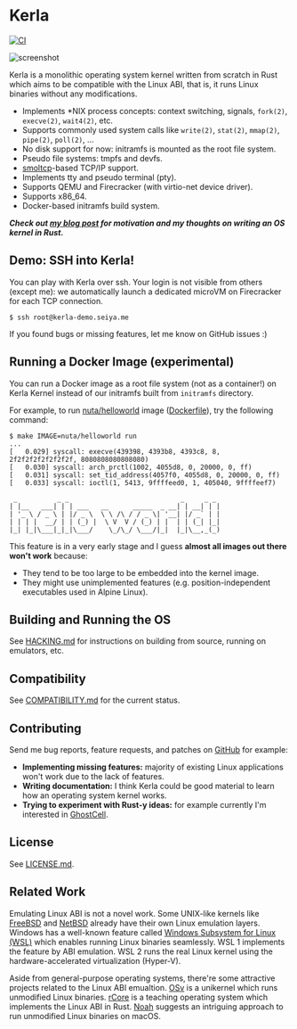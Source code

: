 # Kerla
[![CI](https://github.com/nuta/kerla/actions/workflows/ci.yml/badge.svg?branch=main)](https://github.com/nuta/kerla/actions/workflows/ci.yml)

![screenshot](screenshot.png)

Kerla is a monolithic operating system kernel written from scratch in Rust which aims to be
compatible with the Linux ABI, that is, it runs Linux binaries without any modifications.

- Implements *NIX process concepts: context switching, signals, `fork(2)`, `execve(2)`, `wait4(2)`, etc.
- Supports commonly used system calls like `write(2)`, `stat(2)`, `mmap(2)`, `pipe(2)`, `poll(2)`, ...
- No disk support for now: initramfs is mounted as the root file system.
- Pseudo file systems: tmpfs and devfs.
- [smoltcp](https://github.com/smoltcp-rs/smoltcp)-based TCP/IP support.
- Implements tty and pseudo terminal (pty).
- Supports QEMU and Firecracker (with virtio-net device driver).
- Supports x86_64.
- Docker-based initramfs build system.

***Check out [my blog post](https://seiya.me/writing-linux-clone-in-rust) for motivation and my thoughts on writing an OS kernel in Rust.***

## Demo: SSH into Kerla!

You can play with Kerla over ssh. Your login is not visible from others (except
me): we automatically launch a dedicated microVM on Firecracker for each TCP
connection.

```
$ ssh root@kerla-demo.seiya.me
```

If you found bugs or missing features, let me know on GitHub issues :)

## Running a Docker Image (experimental)

You can run a Docker image as a root file system (not as a container!) on Kerla Kernel instead of our initramfs built from `initramfs` directory.

For example, to run [nuta/helloworld](https://hub.docker.com/r/nuta/helloworld) image ([Dockerfile](https://gist.github.com/nuta/4c9ecd0d1a401dc5be88095bea5a991a)), try the following command:

```
$ make IMAGE=nuta/helloworld run
...
[   0.029] syscall: execve(439398, 4393b8, 4393c8, 8, 2f2f2f2f2f2f2f2f, 8080808080808080)
[   0.030] syscall: arch_prctl(1002, 4055d8, 0, 20000, 0, ff)
[   0.031] syscall: set_tid_address(4057f0, 4055d8, 0, 20000, 0, ff)
[   0.033] syscall: ioctl(1, 5413, 9ffffeed0, 1, 405040, 9ffffeef7)

 _          _ _                            _     _ _
| |__   ___| | | ___   __      _____  _ __| | __| | |
| '_ \ / _ \ | |/ _ \  \ \ /\ / / _ \| '__| |/ _` | |
| | | |  __/ | | (_) |  \ V  V / (_) | |  | | (_| |_|
|_| |_|\___|_|_|\___/    \_/\_/ \___/|_|  |_|\__,_(_)
```

This feature is in a very early stage and I guess **almost all images out there won't work** because:

- They tend to be too large to be embedded into the kernel image.
- They might use unimplemented features (e.g. position-independent executables used in Alpine Linux).

## Building and Running the OS

See [HACKING.md](https://github.com/nuta/kerla/blob/main/HACKING.md) for instructions on building from source, running on emulators, etc.

## Compatibility

See [COMPATIBILITY.md](COMPATIBILITY.md) for the current status.

## Contributing

Send me bug reports, feature requests, and patches on [GitHub](https://github.com/nuta/kerla) for example:

- **Implementing missing features:** majority of existing Linux applications won't work due to the lack of features.
- **Writing documentation:** I think Kerla could be good material to learn how an operating system kernel works.
- **Trying to experiment with Rust-y ideas:** for example currently I'm interested in [GhostCell](http://plv.mpi-sws.org/rustbelt/ghostcell/).

## License

See [LICENSE.md](https://github.com/nuta/kerla/blob/main/LICENSE.md).

## Related Work

Emulating Linux ABI is not a novel work. Some UNIX-like kernels like [FreeBSD](https://docs.freebsd.org/en_US.ISO8859-1/articles/linux-emulation/article.html) and [NetBSD](https://www.netbsd.org/docs/guide/en/chap-linux.html) already have their own Linux emulation layers. Windows has a well-known feature called [Windows Subsystem for Linux (WSL)](https://github.com/microsoft/WSL) which enables running Linux binaries seamlessly. WSL 1 implements the feature by ABI emulation. WSL 2 runs the real Linux kernel using the hardware-accelerated virtualization (Hyper-V).

Aside from general-purpose operating systems, there're some attractive projects related to the Linux ABI emualtion. [OSv](https://github.com/cloudius-systems/osv/wiki/OSv-Linux-ABI-Compatibility) is a unikernel which runs unmodified Linux binaries. [rCore](https://github.com/rcore-os/rCore) is a teaching operating system which implements the Linux ABI in Rust. [Noah](https://dl.acm.org/doi/10.1145/3381052.3381327) suggests an intriguing approach to run unmodified Linux binaries on macOS.
